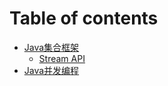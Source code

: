# Table of contents

* [Java集合框架](README.md)
  * [Stream API](java-ji-he-kuang-jia/stream-api.md)
* [Java并发编程](java-bing-fa-bian-cheng.md)
